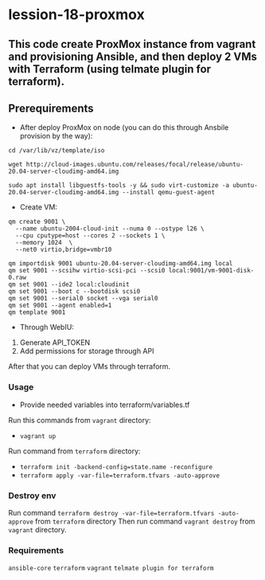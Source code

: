 # lession-18-proxmox

## This code create ProxMox instance from vagrant and provisioning Ansible, and then deploy 2 VMs with Terraform (using telmate plugin for terraform).

## Prerequirements

- After deploy ProxMox on node (you can do this through Ansbile provision by the way):

```
cd /var/lib/vz/template/iso

wget http://cloud-images.ubuntu.com/releases/focal/release/ubuntu-20.04-server-cloudimg-amd64.img

sudo apt install libguestfs-tools -y && sudo virt-customize -a ubuntu-20.04-server-cloudimg-amd64.img --install qemu-guest-agent
```

- Create VM:

```
qm create 9001 \
  --name ubuntu-2004-cloud-init --numa 0 --ostype l26 \
  --cpu cputype=host --cores 2 --sockets 1 \
  --memory 1024  \
  --net0 virtio,bridge=vmbr10

qm importdisk 9001 ubuntu-20.04-server-cloudimg-amd64.img local
qm set 9001 --scsihw virtio-scsi-pci --scsi0 local:9001/vm-9001-disk-0.raw
qm set 9001 --ide2 local:cloudinit
qm set 9001 --boot c --bootdisk scsi0
qm set 9001 --serial0 socket --vga serial0
qm set 9001 --agent enabled=1
qm template 9001
```
- Through WebIU:

 1. Generate API_TOKEN 
 2. Add permissions for storage through API

After that you can deploy VMs through terraform.

### Usage

- Provide needed variables into terraform/variables.tf

Run this commands from `vagrant` directory:

- `vagrant up`

Run command from `terraform` directory:

- `terraform init -backend-config=state.name -reconfigure`
- `terraform apply -var-file=terraform.tfvars -auto-approve`

### Destroy env

Run command `terraform destroy -var-file=terraform.tfvars -auto-approve` from `terraform` directory
Then run command `vagrant destroy` from `vagrant` directory.

### Requirements

`ansible-core`
`terraform`
`vagrant`
`telmate plugin for terraform`